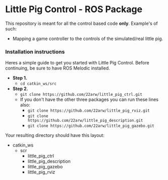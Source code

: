 # Little Pig Control - ROS Package

This repository is meant for all the control based code **only**. Example's of such:
- Mapping a game controller to the controls of the simulated/real little pig.

### Installation instructions

Heres a simple guide to get you started with Little Pig Control. Before continuing, be sure to have ROS Melodic installed.

- **Step 1.**
  - ```cd catkin_ws/src```
- **Step 2.**
  - ```git clone https://github.com/22arw/little_pig_ctrl.git```
  - If you don't have the other three packages you can run these lines also:
    - ```git clone https://github.com/22arw/little_pig_rviz.git```
    - ```git clone https://github.com/22arw/little_pig_description.git```
    - ```git clone https://github.com/22arw/little_pig_gazebo.git```

Your resulting directory should have this layout:

- catkin_ws
  - scr
    - little_pig_ctrl
    - little_pig_description
    - little_pig_gazebo
    - little_pig_rviz
